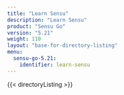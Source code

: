 ```yaml
---
title: "Learn Sensu"
description: "Learn Sensu"
product: "Sensu Go"
version: "5.21"
weight: 110
layout: "base-for-directory-listing"
menu:
  sensu-go-5.21:
    identifier: learn-sensu
---
```


{{< directoryListing >}}

